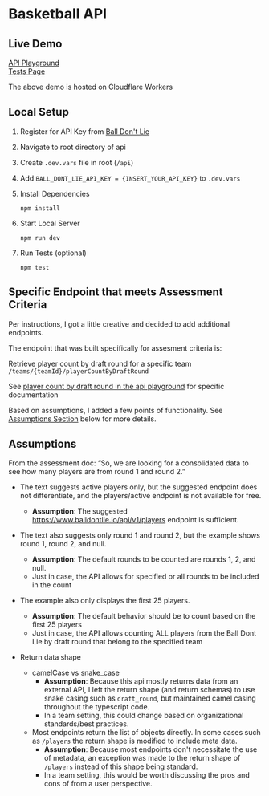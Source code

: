 # Basketball API

## Live Demo
[API Playground](https://basketball-api.quinn-royston.workers.dev/)  
[Tests Page](https://basketball-api.quinn-royston.workers.dev/static/test-results)

The above demo is hosted on Cloudflare Workers


## Local Setup

1. Register for API Key from [Ball Don't Lie](https://www.balldontlie.io/#getting-started)

1. Navigate to root directory of api

1. Create ```.dev.vars``` file in root (```/api```)

1. Add ```BALL_DONT_LIE_API_KEY = {INSERT_YOUR_API_KEY}``` to ```.dev.vars```

1. Install Dependencies
    ```
    npm install
    ```
1. Start Local Server
    ```
    npm run dev
    ```
1. Run Tests (optional)
    ```
    npm test
    ```

## Specific Endpoint that meets Assessment Criteria

Per instructions, I got a little creative and decided to add additional endpoints.

The endpoint that was built specifically for assesment criteria is:

Retrieve player count by draft round for a specific team ```/teams/{teamId}/playerCountByDraftRound```

See [player count by draft round in the api playground](https://basketball-api.quinn-royston.workers.dev/#tag/default/GET/teams/{teamId}/playerCountByDraftRound) for specific documentation

Based on assumptions, I added a few points of functionality. See [Assumptions Section](#Assumptions) below for more details.

## Assumptions

From the assessment doc: “So, we are looking for a consolidated data to see how many players are from round 1 and round 2.”

- The text suggests active players only, but the suggested endpoint does not differentiate, and the players/active endpoint is not available for free.
    - **Assumption**: The suggested https://www.balldontlie.io/api/v1/players endpoint is sufficient.

- The text also suggests only round 1 and round 2, but the example shows round 1, round 2, and null.
    - **Assumption**: The default rounds to be counted are rounds 1, 2, and null.
    - Just in case, the API allows for specified or all rounds to be included in the count

- The example also only displays the first 25 players.
    - **Assumption**: The default behavior should be to count based on the first 25 players
    - Just in case, the API allows counting ALL players from the Ball Dont Lie by draft round that belong to the specified team


- Return data shape
    - camelCase vs snake_case
        - **Assumption**: Because this api mostly returns data from an external API, I left the return shape (and return schemas) to use snake casing such as ```draft_round```, but maintained camel casing throughout the typescript code.
        - In a team setting, this could change based on organizational standards/best practices.
    - Most endpoints return the list of objects directly. In some cases such as ```/players``` the return shape is modified to include meta data.
        - **Assumption**: Because most endpoints don't necessitate the use of metadata, an exception was made to the return shape of ```/players``` instead of this shape being standard.
        - In a team setting, this would be worth discussing the pros and cons of from a user perspective.